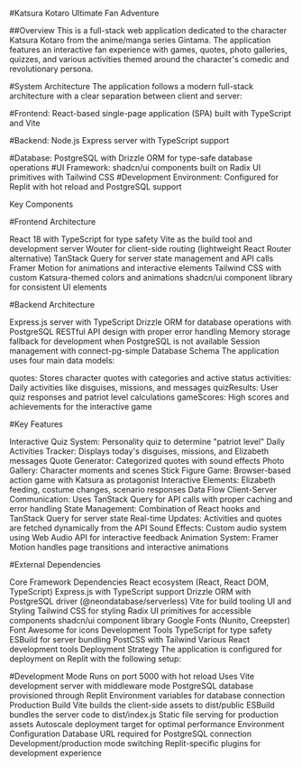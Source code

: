 #Katsura Kotaro Ultimate Fan Adventure

##Overview
This is a full-stack web application dedicated to the character Katsura Kotaro from the anime/manga series Gintama. The application features an interactive fan experience with games, quotes, photo galleries, quizzes, and various activities themed around the character's comedic and revolutionary persona.

#System Architecture
The application follows a modern full-stack architecture with a clear separation between client and server:

#Frontend: React-based single-page application (SPA) built with TypeScript and Vite

#Backend: Node.js Express server with TypeScript support

#Database: PostgreSQL with Drizzle ORM for type-safe database operations
#UI Framework: shadcn/ui components built on Radix UI primitives with Tailwind CSS
#Development Environment: Configured for Replit with hot reload and PostgreSQL support

Key Components

#Frontend Architecture

React 18 with TypeScript for type safety
Vite as the build tool and development server
Wouter for client-side routing (lightweight React Router alternative)
TanStack Query for server state management and API calls
Framer Motion for animations and interactive elements
Tailwind CSS with custom Katsura-themed colors and animations
shadcn/ui component library for consistent UI elements

#Backend Architecture

Express.js server with TypeScript
Drizzle ORM for database operations with PostgreSQL
RESTful API design with proper error handling
Memory storage fallback for development when PostgreSQL is not available
Session management with connect-pg-simple
Database Schema
The application uses four main data models:

quotes: Stores character quotes with categories and active status
activities: Daily activities like disguises, missions, and messages
quizResults: User quiz responses and patriot level calculations
gameScores: High scores and achievements for the interactive game

#Key Features

Interactive Quiz System: Personality quiz to determine "patriot level"
Daily Activities Tracker: Displays today's disguises, missions, and Elizabeth messages
Quote Generator: Categorized quotes with sound effects
Photo Gallery: Character moments and scenes
Stick Figure Game: Browser-based action game with Katsura as protagonist
Interactive Elements: Elizabeth feeding, costume changes, scenario responses
Data Flow
Client-Server Communication: Uses TanStack Query for API calls with proper caching and error handling
State Management: Combination of React hooks and TanStack Query for server state
Real-time Updates: Activities and quotes are fetched dynamically from the API
Sound Effects: Custom audio system using Web Audio API for interactive feedback
Animation System: Framer Motion handles page transitions and interactive animations

#External Dependencies

Core Framework Dependencies
React ecosystem (React, React DOM, TypeScript)
Express.js with TypeScript support
Drizzle ORM with PostgreSQL driver (@neondatabase/serverless)
Vite for build tooling
UI and Styling
Tailwind CSS for styling
Radix UI primitives for accessible components
shadcn/ui component library
Google Fonts (Nunito, Creepster)
Font Awesome for icons
Development Tools
TypeScript for type safety
ESBuild for server bundling
PostCSS with Tailwind
Various React development tools
Deployment Strategy
The application is configured for deployment on Replit with the following setup:

#Development Mode
Runs on port 5000 with hot reload
Uses Vite development server with middleware mode
PostgreSQL database provisioned through Replit
Environment variables for database connection
Production Build
Vite builds the client-side assets to dist/public
ESBuild bundles the server code to dist/index.js
Static file serving for production assets
Autoscale deployment target for optimal performance
Environment Configuration
Database URL required for PostgreSQL connection
Development/production mode switching
Replit-specific plugins for development experience
